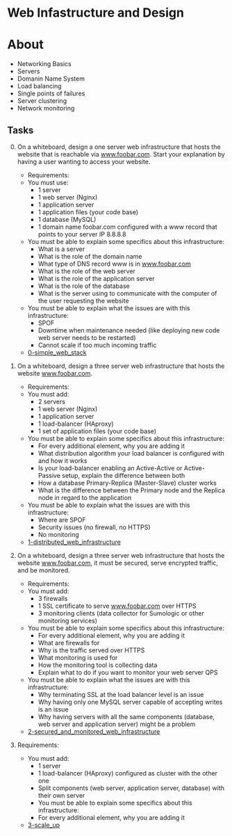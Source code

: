 # Web Infastructure and Design

# About
- Networking Basics
- Servers
- Domanin Name System
- Load balancing
- Single points of failures
- Server clustering
- Network monitoring

## Tasks
0. On a whiteboard, design a one server web infrastructure that hosts the website that is reachable via www.foobar.com. Start your explanation by having a user wanting to access your website.

	- Requirements:
	- You must use:
		- 1 server
		- 1 web server (Nginx)
		- 1 application server
		- 1 application files (your code base)
		- 1 database (MySQL)
		- 1 domain name foobar.com configured with a www record that points to your server IP 8.8.8.8
	- You must be able to explain some specifics about this infrastructure:
		- What is a server
		- What is the role of the domain name
		- What type of DNS record www is in www.foobar.com
		- What is the role of the web server
		- What is the role of the application server
		- What is the role of the database
		- What is the server using to communicate with the computer of the user requesting the website
	- You must be able to explain what the issues are with this infrastructure:
		- SPOF
		- Downtime when maintenance needed (like deploying new code web server needs to be restarted)
		- Cannot scale if too much incoming traffic
	- [0-simple_web_stack](0-simple_web_stack)
1. On a whiteboard, design a three server web infrastructure that hosts the website www.foobar.com.

	- Requirements:
	- You must add:
		- 2 servers
		- 1 web server (Nginx)
		- 1 application server
		- 1 load-balancer (HAproxy)
		- 1 set of application files (your code base)
	- You must be able to explain some specifics about this infrastructure:
		- For every additional element, why you are adding it
		- What distribution algorithm your load balancer is configured with and how it works
		- Is your load-balancer enabling an Active-Active or Active-Passive setup, explain the difference between both
		- How a database Primary-Replica (Master-Slave) cluster works
		- What is the difference between the Primary node and the Replica node in regard to the application
	- You must be able to explain what the issues are with this infrastructure:
		- Where are SPOF
		- Security issues (no firewall, no HTTPS)
		- No monitoring
	- [1-distributed_web_infrastructure](1-distributed_web_infrastructure)
2. On a whiteboard, design a three server web infrastructure that hosts the website www.foobar.com, it must be secured, serve encrypted traffic, and be monitored.

	- Requirements:
	- You must add:
		- 3 firewalls
		- 1 SSL certificate to serve www.foobar.com over HTTPS
		- 3 monitoring clients (data collector for Sumologic or other monitoring services)
	- You must be able to explain some specifics about this infrastructure:
		- For every additional element, why you are adding it
		- What are firewalls for
		- Why is the traffic served over HTTPS
		- What monitoring is used for
		- How the monitoring tool is collecting data
		- Explain what to do if you want to monitor your web server QPS
	- You must be able to explain what the issues are with this infrastructure:
		- Why terminating SSL at the load balancer level is an issue
		- Why having only one MySQL server capable of accepting writes is an issue
		- Why having servers with all the same components (database, web server and application server) might be a problem
	- [2-secured_and_monitored_web_infrastructure](2-secured_and_monitored_web_infrastructure)
3. Requirements:
	- You must add:
		- 1 server
		- 1 load-balancer (HAproxy) configured as cluster with the other one
		- Split components (web server, application server, database) with their own server
		- You must be able to explain some specifics about this infrastructure:
		- For every additional element, why you are adding it
	- [3-scale_up](3-scale_up)
